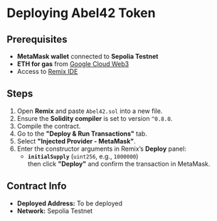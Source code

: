 # Deploying Abel42 Token

## Prerequisites
- **MetaMask wallet** connected to **Sepolia Testnet**
- **ETH for gas** from [Google Cloud Web3](https://cloud.google.com/application/web3/faucet/ethereum/sepolia)
- Access to [Remix IDE](https://cloud.google.com/application/web3/faucet/ethereum/sepolia)

## Steps
1. Open **Remix** and paste `Abel42.sol` into a new file.
2. Ensure the **Solidity compiler** is set to version `^0.8.0`.
3. Compile the contract.
4. Go to the **"Deploy & Run Transactions"** tab.
5. Select **"Injected Provider - MetaMask"**.
6. Enter the constructor arguments in Remix’s **Deploy** panel:
   - **`initialSupply`** (`uint256`, e.g., `1000000`)   
   then click **"Deploy"** and confirm the transaction in MetaMask. 

## Contract Info
- **Deployed Address:** To be deployed
- **Network:** Sepolia Testnet
